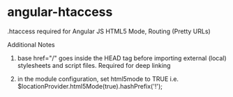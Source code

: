 angular-htaccess
================

.htaccess required for Angular JS HTML5 Mode, Routing (Pretty URLs)

Additional Notes

1. base href="/" goes inside the HEAD tag before importing external (local) stylesheets and script files. Required for deep linking

2. in the module configuration, set html5mode to TRUE i.e. $locationProvider.html5Mode(true).hashPrefix('!');
